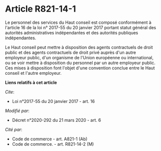 # Article R821-14-1

Le personnel des services du Haut conseil est composé conformément à l'article 16 de la loi n° 2017-55 du 20 janvier 2017
portant statut général des autorités administratives indépendantes et des autorités publiques indépendantes.

Le Haut conseil peut mettre à disposition des agents contractuels de droit public et des agents contractuels de droit privé
auprès d'un autre employeur public, d'un organisme de l'Union européenne ou international, ou se voir mettre à disposition du
personnel par un autre employeur public. Ces mises à disposition font l'objet d'une convention conclue entre le Haut conseil
et l'autre employeur.

**Liens relatifs à cet article**

_Cite_:

  - Loi n°2017-55 du 20 janvier 2017 - art. 16

_Modifié par_:

  - Décret n°2020-292 du 21 mars 2020 - art. 6

_Cité par_:

  - Code de commerce - art. A821-1 (Ab)
  - Code de commerce. - art. R821-14-2 (M)
